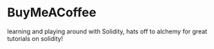# BuyMeACoffee
learning and playing around with Solidity, hats off to alchemy for great tutorials on solidity!
